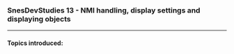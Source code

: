 ### SnesDevStudies 13 - NMI handling, display settings and displaying objects

---

#### Topics introduced:



